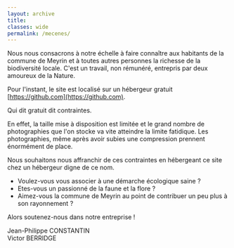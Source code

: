 ```yaml
---
layout: archive
title: 
classes: wide
permalink: /mecenes/
---
```


Nous nous consacrons à notre échelle à faire connaître aux habitants de la commune de Meyrin et à toutes autres personnes la richesse de la biodiversité locale.
C'est un travail, non rémunéré, entrepris par deux amoureux de la Nature.

Pour l'instant, le site est localisé sur un hébergeur gratuit [https://github.com](https://github.com).

Qui dit gratuit dit contraintes. 

En effet, la taille mise à disposition est limitée et le grand nombre de photographies que l'on stocke va vite atteindre la limite fatidique.
Les photographies, même après avoir subies une compression prennent énormément de place.

Nous souhaitons nous affranchir de ces contraintes en hébergeant ce site chez un hébergeur digne de ce nom.

- Voulez-vous vous associer à une démarche écologique saine ?
- Etes-vous un passionné de la faune et la flore ? 
- Aimez-vous la commune de Meyrin au point de contribuer un peu plus à son rayonnement ?

Alors soutenez-nous dans notre entreprise !

Jean-Philippe CONSTANTIN    
Victor BERRIDGE